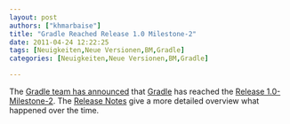 ```yaml
---
layout: post
authors: ["khmarbaise"]
title: "Gradle Reached Release 1.0 Milestone-2"
date: 2011-04-24 12:22:25
tags: [Neuigkeiten,Neue Versionen,BM,Gradle]
categories: [Neuigkeiten,Neue Versionen,BM,Gradle]

---
```

The <a href="http://wiki.gradle.org/display/GRADLE/2011/04/09/Gradle+1.0-milestone-2+released">Gradle team has announced</a> that <a href="http://www.gradle.org">Gradle</a> has reached the <a href="http://gradle.org/downloads.html">Release 1.0-Milestone-2</a>. The <a href="http://wiki.gradle.org/display/GRADLE/Gradle+1.0-milestone-2+Release+Notes">Release Notes</a> give a more detailed overview what happened over the time.
